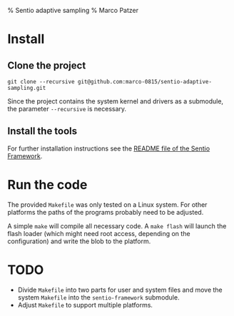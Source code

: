 % Sentio adaptive sampling
% Marco Patzer


Install
=======

Clone the project
-----------------

    git clone --recursive git@github.com:marco-0815/sentio-adaptive-sampling.git

Since the project contains the system kernel and drivers as a submodule, the
parameter `--recursive` is necessary.


Install the tools
-----------------

For further installation instructions see the [README file of the Sentio
Framework](https://github.com/marco-0815/sentio-framework/blob/master/README.md).


Run the code
============

The provided `Makefile` was only tested on a Linux system. For other platforms
the paths of the programs probably need to be adjusted.

A simple `make` will compile all necessary code. A `make flash` will launch
the flash loader (which might need root access, depending on the
configuration) and write the blob to the platform.


TODO
====

- Divide `Makefile` into two parts for user and system files and move the
  system `Makefile` into the `sentio-framework` submodule.
- Adjust `Makefile` to support multiple platforms.

<!-- vim:fdm=marker:sw=4:ts=4:et
-->
